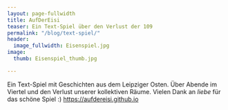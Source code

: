 ```yaml
---
layout: page-fullwidth
title: AufDerEisi
teaser: Ein Text-Spiel über den Verlust der 109
permalink: "/blog/text-spiel/"
header:
  image_fullwidth: Eisenspiel.jpg
image:
  thumb: Eisenspiel_thumb.jpg

---
```


Ein Text-Spiel mit Geschichten aus dem Leipziger Osten. Über Abende im Viertel und den Verlust unserer kollektiven Räume. Vielen Dank an *liebe* für das schöne Spiel :)
https://aufdereisi.github.io